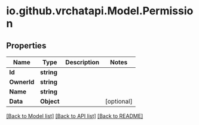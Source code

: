
# io.github.vrchatapi.Model.Permission

## Properties

Name | Type | Description | Notes
------------ | ------------- | ------------- | -------------
**Id** | **string** |  | 
**OwnerId** | **string** |  | 
**Name** | **string** |  | 
**Data** | **Object** |  | [optional] 

[[Back to Model list]](../README.md#documentation-for-models)
[[Back to API list]](../README.md#documentation-for-api-endpoints)
[[Back to README]](../README.md)

